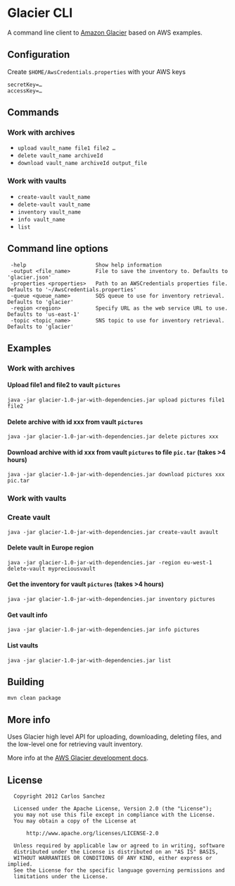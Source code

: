 # Glacier CLI

A command line client to [Amazon Glacier](http://aws.amazon.com/glacier) based on AWS examples.


## Configuration

Create `$HOME/AwsCredentials.properties` with your AWS keys

```
secretKey=…
accessKey=…

```


## Commands

### Work with archives

* `upload vault_name file1 file2 …`
* `delete vault_name archiveId`
* `download vault_name archiveId output_file`

### Work with vaults

* `create-vault vault_name`
* `delete-vault vault_name`
* `inventory vault_name`
* `info vault_name`
* `list`


## Command line options

```
 -help                      Show help information
 -output <file_name>        File to save the inventory to. Defaults to 'glacier.json'
 -properties <properties>   Path to an AWSCredentials properties file. Defaults to '~/AwsCredentials.properties'
 -queue <queue_name>        SQS queue to use for inventory retrieval. Defaults to 'glacier'
 -region <region>           Specify URL as the web service URL to use. Defaults to 'us-east-1'
 -topic <topic_name>        SNS topic to use for inventory retrieval. Defaults to 'glacier'
```

## Examples

### Work with archives

#### Upload file1 and file2 to vault `pictures`
`java -jar glacier-1.0-jar-with-dependencies.jar upload pictures file1 file2`

#### Delete archive with id xxx from vault `pictures`
`java -jar glacier-1.0-jar-with-dependencies.jar delete pictures xxx`

#### Download archive with id xxx from vault `pictures` to file `pic.tar` (takes >4 hours)
`java -jar glacier-1.0-jar-with-dependencies.jar download pictures xxx pic.tar`


### Work with vaults

### Create vault
`java -jar glacier-1.0-jar-with-dependencies.jar create-vault avault`

#### Delete vault in Europe region
`java -jar glacier-1.0-jar-with-dependencies.jar -region eu-west-1 delete-vault mypreciousvault`

#### Get the inventory for vault `pictures` (takes >4 hours)
`java -jar glacier-1.0-jar-with-dependencies.jar inventory pictures`

#### Get vault info
`java -jar glacier-1.0-jar-with-dependencies.jar info pictures`

#### List vaults
`java -jar glacier-1.0-jar-with-dependencies.jar list`


## Building

`mvn clean package`


## More info

Uses Glacier high level API for uploading, downloading, deleting files, and the low-level one for retrieving vault inventory.

More info at the [AWS Glacier development docs](http://docs.amazonwebservices.com/amazonglacier/latest/dev/).


## License
```
  Copyright 2012 Carlos Sanchez

  Licensed under the Apache License, Version 2.0 (the "License");
  you may not use this file except in compliance with the License.
  You may obtain a copy of the License at

      http://www.apache.org/licenses/LICENSE-2.0

  Unless required by applicable law or agreed to in writing, software
  distributed under the License is distributed on an "AS IS" BASIS,
  WITHOUT WARRANTIES OR CONDITIONS OF ANY KIND, either express or implied.
  See the License for the specific language governing permissions and
  limitations under the License.
```
